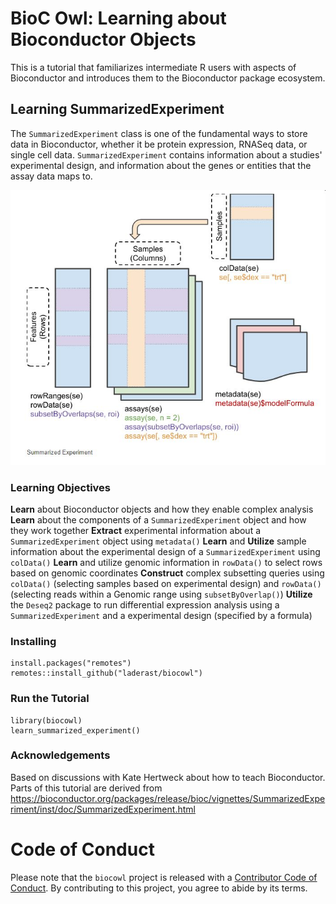 # BioC Owl: Learning about Bioconductor Objects

This is a tutorial that familiarizes intermediate R users with aspects of Bioconductor and introduces them to the Bioconductor package ecosystem. 

## Learning SummarizedExperiment

The `SummarizedExperiment` class is one of the fundamental ways to store data in Bioconductor, whether it be protein expression, RNASeq data, or single cell data. `SummarizedExperiment` contains information about a studies' experimental design, and information about the genes or entities that the assay data maps to.

![Anatomy of a Summarized Experiment](inst/tutorials/learning_summarized_experiment/images/summ_exp.jpg)


### Learning Objectives

**Learn** about Bioconductor objects and how they enable complex analysis
**Learn** about the components of a `SummarizedExperiment` object and how they work together
**Extract** experimental information about a `SummarizedExperiment` object using `metadata()`
**Learn** and **Utilize** sample information about the experimental design of a `SummarizedExperiment` using `colData()`
**Learn** and utilize genomic information in `rowData()` to select rows based on genomic coordinates
**Construct** complex subsetting queries using `colData()` (selecting samples based on experimental design) and `rowData()` (selecting reads within a Genomic range using `subsetByOverlap()`)
**Utilize** the `Deseq2` package to run differential expression analysis using a `SummarizedExperiment` and a experimental design (specified by a formula)


### Installing

```
install.packages("remotes")
remotes::install_github("laderast/biocowl")

```

### Run the Tutorial

```
library(biocowl)
learn_summarized_experiment()
```

### Acknowledgements

Based on discussions with Kate Hertweck about how to teach Bioconductor. Parts of this tutorial are derived from https://bioconductor.org/packages/release/bioc/vignettes/SummarizedExperiment/inst/doc/SummarizedExperiment.html


# Code of Conduct
  
Please note that the `biocowl` project is released with a [Contributor Code of Conduct](https://contributor-covenant.org/version/2/0/CODE_OF_CONDUCT.html). By contributing to this project, you agree to abide by its terms.
